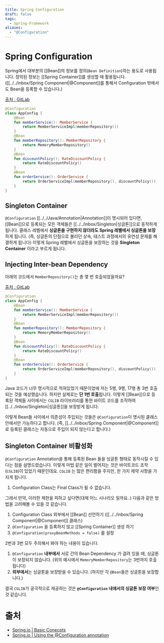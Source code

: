 ```yaml
---
title: Spring Configuration
draft: false
tags:
  - Spring-Framework
aliases:
  - "@Configuration"
---
```

# Spring Configuration
Spring에서 대부분의 [[Bean]]의 정보를 정의(`Bean Definition`)하는 용도로 사용됩니다. 정의된 정보는 [[Spring Container]]를 생성할 때 활용됩니다. ([[../../inbox/Spring Component|@Component]]를 통해서 Configuration 밖에서도 Bean을 등록할 수 있습니다.)

[출처 : GitLab](https://gitlab.com/kyudo.hwang/spring-core/-/blob/main/src/main/kotlin/hello/core/AppConfig.kt?ref_type=heads)
``` kotlin
@Configuration
class AppConfig {
    @Bean
    fun memberService(): MemberService {
        return MemberServiceImpl(memberRepository())
    }
    @Bean
    fun memberRepository(): MemberRepository {
        return MemoryMemberRepository()
    }
    @Bean
    fun discountPolicy(): RateDiscountPolicy {
        return RateDiscountPolicy()
    }
    @Bean
    fun orderService(): OrderService {
        return OrderServiceImpl(memberRepository(), discountPolicy())
    }
}
```

## Singleton Container
`@Configuration` [[../../Java/Annotation|Annotation]]이 명시되어 있다면, [[Bean]]으로 등록되는 모든 객체들은 [[../../inbox/Singleton|싱글톤]]으로 동작하게 됩니다. 클래스 레벨에서 **싱글톤을 구현하지 않더라도 Spring 레벨에서 싱글톤을 보장**하게 됩니다. (즉, 싱글톤의 단점으로 불리던 상속, 테스트 과정에서의 유연성 문제를 해결하게 됩니다) 이렇게 Spring 레벨에서 싱글톤을 보장하는 것을 **Singleton Container** 이라고 부르게 됩니다. 

## Injecting Inter-bean Dependency 
아래의 코드에서 `MemberRepository()`는 총 몇 번 호출되었을까요? 

[출처 : GitLab](https://gitlab.com/kyudo.hwang/spring-core/-/blob/4d1b8f81a99f9d4c44b07c178e617fed8ef0b6c4/src/main/kotlin/hello/core/AppConfig.kt#L14)
```kotlin showLineNumbers {5, 9, 17}
@Configuration
class AppConfig {
    @Bean
    fun memberService(): MemberService {
        return MemberServiceImpl(memberRepository())
    }
    @Bean
    fun memberRepository(): MemberRepository {
        return MemoryMemberRepository()
    }
    @Bean
    fun discountPolicy(): RateDiscountPolicy {
        return RateDiscountPolicy()
    }
    @Bean
    fun orderService(): OrderService {
        return OrderServiceImpl(memberRepository(), discountPolicy())
    }
}
```

Java 코드가 너무 명시적으로 적혀있었기 때문이었에 저는 5행, 9행, 17행 총 3번 호출되는 것을 예상했습니다. 하지만 실제로는 **단 1번 호출**됩니다. 이렇게 [[Bean]]으로 등록된 객체들 사이에서는 `CGLIB` 라이브러리를 통한 바이트 코드를 조작하여 [[../../inbox/Singleton|싱글톤]]을 보장받게 됩니다.

이렇게 Bean들 사이에서 의존성이 주입되는 것들은 `@Configuration`이 명시된 클래스 안에서만 가능하다고 합니다. (즉, [[../../inbox/Spring Component|@Component]]로 등록된 클래스는 자동으로 주입이 되지 않는다고 합니다.)
 
## Singleton Container 비활성화
`@Configuration` Annotation을 통해 등록된 Bean 들을 싱글톤 형태로 동작시킬 수 있다는 점을 설명드렸습니다. 이렇게 마법 같은 일이 벌어지는 것은 바이트코드 조작(`CGLIB`)이 있었기 때문인데요. `CGLIB` 는 많은 편리함을 주지만, 한 가지 제약 사항을 가지게 됩니다.

1. Configuration Class는 Final Class가 될 수 없습니다.

그래서 만약, 이러한 제한을 피하고 싶다면(대체 어느 시나리오 일까요..) 다음과 같은 방법을 고려해볼 수 있을 것 같습니다.
1. Configuration Class 외부에서 [[Bean]] 선언하기 ([[../../inbox/Spring Component|@Component]] 클래스)
2. `@Configuration` 을 등록하지 않고 [[Spring Container]] 생성 하기
3. `@Configuration(proxyBeanMethods = false)` 를 설정


2번과 3번 모두 주의해서 봐야 하는 내용이 있습니다.
1. `@Configuration` **내부에서** 서로 간의 Bean Dependency 가 걸려 있을 때, 싱글톤이 보장되지 않습니다. (위의 예시에서 `MemoryMemberRepository`는 3번까지 호출 됩니다)
2.  **외부에서**는 싱글톤을 보장받을 수 있습니다. (하지만 각 `@Bean`들은 싱글톤을 보장합니다.)

결국 `CGLIB`가 궁극적으로 제공하는 것은 **`@Configuration` 내에서의 싱글톤 보장 여부**인 것 같습니다.

# 출처  
- [Spring.io | Basic Conecpts](https://docs.spring.io/spring-framework/reference/core/beans/java/basic-concepts.html)
- [Spring.io | Using the @Configuration annotation](https://docs.spring.io/spring-framework/reference/core/beans/java/configuration-annotation.html#page-title)

